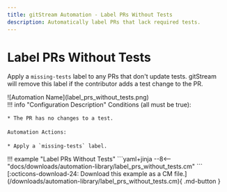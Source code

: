 ```yaml
---
title: gitStream Automation - Label PRs Without Tests
description: Automatically label PRs that lack required tests.
---
```

# Label PRs Without Tests
Apply a `missing-tests` label to any PRs that don't update tests. gitStream will remove this label if the contributor adds a test change to the PR.

<div class="automationImage" style="align:right" markdown="1">
![Automation Name](label_prs_without_tests.png)
</div>
<div class="automationDescription" markdown="1">
!!! info "Configuration Description"
    Conditions (all must be true):

    * The PR has no changes to a test.

    Automation Actions:

    * Apply a `missing-tests` label.
</div>
<div class="automationExample" markdown="1">
!!! example "Label PRs Without Tests"
    ```yaml+jinja
    --8<-- "docs/downloads/automation-library/label_prs_without_tests.cm"
    ```
    <div class="result" markdown>
      <span>
      [:octicons-download-24: Download this example as a CM file.](/downloads/automation-library/label_prs_without_tests.cm){ .md-button }
      </span>
    </div>
</div>